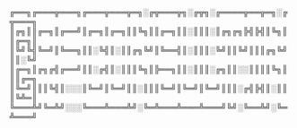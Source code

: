 ╔══╗╔═══╦═══╗╔═══╦═══╦═╗░╔╦═══╦╗░╔╦╗░╔════╦══╦═╗░╔╦═══╗
║╔╗║║╔═╗║╔══╝║╔═╗║╔═╗║║╚╗║║╔═╗║║░║║║░║╔╗╔╗╠╣╠╣║╚╗║║╔═╗║
║╚╝╚╣╚═╝║╚══╗║║░╚╣║░║║╔╗╚╝║╚══╣║░║║║░╚╝║║╚╝║║║╔╗╚╝║║░╚╝
║╔═╗║╔╗╔╣╔══╝║║░╔╣║░║║║╚╗║╠══╗║║░║║║░╔╗║║░░║║║║╚╗║║║╔═╗
║╚═╝║║║╚╣║░░░║╚═╝║╚═╝║║░║║║╚═╝║╚═╝║╚═╝║║║░╔╣╠╣║░║║║╚╩═║
╚═══╩╝╚═╩╝░░░╚═══╩═══╩╝░╚═╩═══╩═══╩═══╝╚╝░╚══╩╝░╚═╩═══╝

 
